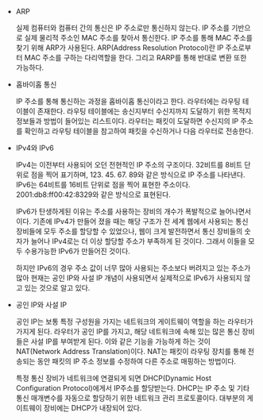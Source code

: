* ARP

    실제 컴퓨터와 컴퓨터 간의 통신은 IP 주소로만 통신하지 않는다. IP 주소를 기반으로 실제 물리적 주소인 MAC 주소를 찾아서 통신한다. IP 주소를 통해 MAC 주소를 찾기 위해 ARP가 사용된다. ARP(Address Resolution Protocol)란 IP 주소로부터 MAC 주소를 구하는 다리역할을 한다. 그리고 RARP를 통해 반대로 변환 또한 가능하다.

* 홉바이홉 통신

    IP 주소를 통해 통신하는 과정을 홉바이홉 통신이라고 한다. 라우터에는 라우팅 테이블이 존재한다. 라우팅 테이블에는 송신지부터 수신지까지 도달하기 위한 목적지 정보들과 방법이 들어있는 리스트이다. 라우터는 패킷이 도달하면 수신지의 IP 주소를 확인하고 라우팅 테이블을 참고하여 패킷을 수신하거나 다음 라우터로 전송한다.

* IPv4와 IPv6

    IPv4는 이전부터 사용되어 오던 전현적인 IP 주소의 구조이다. 32비트를 8비트 단위로 점을 찍어 표기하며, 123. 45. 67. 89와 같은 방식으로 IP 주소를 나타낸다. IPv6는 64비트를 16비트 단위로 점을 찍어 표현한 주소이다. 2001:db8:ff00:42:8329와 같은 방식으로 표현된다.

    IPv6가 탄생하게된 이유는 주소를 사용하는 장비의 개수가 폭발적으로 늘어나면서 이다. 기존에 IPv4가 만들어 졌을 때는 해당 구조가 전 세계 웹에서 사용되는 통신 장비들에 모두 주소를 할당할 수 있었으나, 웹이 크게 발전하면서 통신 장비들의 숫자가 늘어나 IPv4로는 더 이상 할당할 주소가 부족하게 된 것이다. 그래서 이들을 모두 수용가능한 IPv6가 만들어진 것이다.

    하지만 IPv6의 경우 주소 값이 너무 많아 사용되는 주소보다 버려지고 있는 주소가 많아 현재는 공인 IP와 사설 IP 개념이 사용되면서 실제적으로 IPv6가 사용되지 않고 있는 것으로 알고 있다.

* 공인 IP와 사설 IP

    공인 IP는 보통 특정 구성원을 가지는 네트워크의 게이트웨이 역할을 하는 라우터가 가지게 된다. 라우터가 공인 IP를 가지고, 해당 네트워크에 속해 있는 많은 통신 장비들은 사설 IP를 부여받게 된다. 이와 같은 기능을 가능하게 하는 것이 NAT(Network Address Translation)이다. NAT는 패킷이 라우팅 장치를 통해 전송되는 동안 패킷의 IP 주소 정보를 수정하여 다른 주소로 매핑하는 방법이다.
    
    특정 통신 장비가 네트워크에 연결되게 되면 DHCP(Dynamic Host Configuration Protocol)에게서 IP주소를 할당받는다. DHCP는 IP 주소 및 기타 통신 매개변수를 자동으로 할당하기 위한 네트워크 관리 프로토콜이다. 대부분의 게이트웨이 장비에는 DHCP가 내장되어 있다.